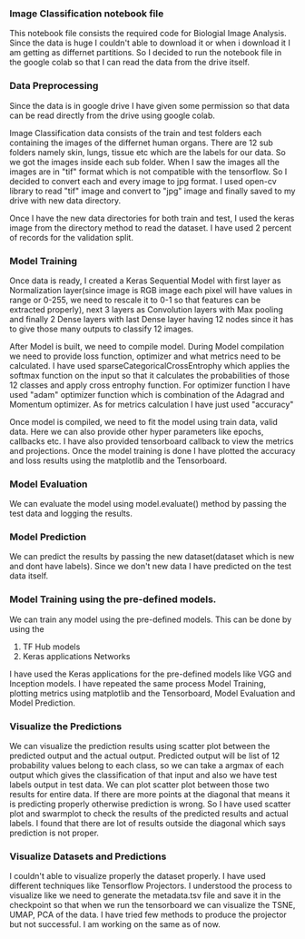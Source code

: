 ### Image Classification notebook file

This notebook file consists the required code for Biologial Image Analysis.
Since the data is huge I couldn't able to download it or when i download it I am getting as differnet partitions. So I decided to run the notebook file in the google colab so that I can read the data from the drive itself.

### Data Preprocessing 

Since the data is in google drive I have given some permission so that data can be read directly from the drive using google colab. 

Image Classification data consists of the train and test folders each containing the images of the differnet human organs. There are 12 sub folders namely skin, lungs, tissue etc which are the labels for our data.
So we got the images inside each sub folder. When I saw the images all the images are in "tif" format which is not compatible with the tensorflow. So I decided to convert each and every image to jpg format. I used open-cv library to read "tif" image and convert to "jpg" image and finally saved to my drive with new data directory.

Once I have the new data directories for both train and test, I used the keras image from the directory method to read the dataset. I have used 2 percent of records for the validation split.

### Model Training

Once data is ready, I created a Keras Sequential Model with first layer as Normalization layer(since image is RGB image each pixel will have values in range or 0-255, we need to rescale it to 0-1 so that features can be extracted properly), next 3 layers as Convolution layers with Max pooling and finally 2 Dense layers with last Dense layer having 12 nodes since it has to give those many outputs to classify 12 images.

After Model is built, we need to compile model. During Model compilation we need to provide loss function, optimizer and what metrics need to be calculated.
I have used sparseCategoricalCrossEntrophy which applies the softmax function on the input so that it calculates the probabilities of those 12 classes and apply cross entrophy function. 
For optimizer function I have used "adam" optimizer function which is combination of the Adagrad and Momentum optimizer.
As for metrics calculation I have just used "accuracy"

Once model is compiled, we need to fit the model using train data, valid data. Here we can also provide other hyper parameters like epochs, callbacks etc. I have also provided tensorboard callback to view the metrics and projections. Once the model training is done I have plotted the accuracy and loss results using the matplotlib and the Tensorboard.


### Model Evaluation

We can evaluate the model using model.evaluate() method by passing the test data and logging the results.

### Model Prediction

We can predict the results by passing the new dataset(dataset which is new and dont have labels). Since we don't new data I have predicted on the test data itself.

### Model Training using the pre-defined models.

We can train any model using the pre-defined models. This can be done by using the 
1) TF Hub models
2) Keras applications Networks

I have used the Keras applications for the pre-defined models like VGG and Inception models. I have repeated the same process Model Training, plotting metrics  using matplotlib and the Tensorboard, Model Evaluation and Model Prediction.


### Visualize the Predictions

We can visualize the prediction results using scatter plot between the predicted output and the actual output. Predicted output will be list of 12 probability values belong to each class, so we can take a argmax of each output which gives the classification of that input and also we have test labels output in test data. We can plot scatter plot between those two results for entire data. If there are more points at the diagonal that means it is predicting properly otherwise prediction is wrong.
So I have used scatter plot and swarmplot to check the results of the predicted results and actual labels. I found that there are lot of results outside the diagonal which says prediction is not proper.

### Visualize Datasets and Predictions

I couldn't able to visualize properly the dataset properly. I have used different techniques like Tensorflow Projectors. I understood the process to visualize like we need to generate the metadata.tsv file and save it in the checkpoint so that when we run the tensorboard we can visualize the TSNE, UMAP, PCA of the data.
I have tried few methods to produce the projector but not successful. I am working on the same as of now.

 








